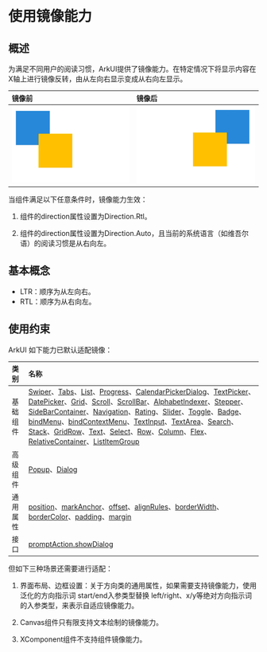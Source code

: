 # 使用镜像能力

## 概述

为满足不同用户的阅读习惯，ArkUI提供了镜像能力。在特定情况下将显示内容在X轴上进行镜像反转，由从左向右显示变成从右向左显示。

|**镜像前**|**镜像后**|
|:---|:---|
| ![mirroring-capability](./figures/mirroring_capability1.png) | ![mirroring-capability](./figures/mirroring_capability2.png) |

当组件满足以下任意条件时，镜像能力生效：

1. 组件的direction属性设置为Direction.Rtl。

2. 组件的direction属性设置为Direction.Auto，且当前的系统语言（如维吾尔语）的阅读习惯是从右向左。

## 基本概念

- LTR：顺序为从左向右。
- RTL：顺序为从右向左。

## 使用约束

ArkUI 如下能力已默认适配镜像：

|**类别**|**名称**|
|:---|:---|
| 基础组件 | [Swiper](../../../API_Reference/source_zh_cn/arkui-cj/cj-scroll-swipe-swiper.md)、[Tabs](../../../API_Reference/source_zh_cn/arkui-cj/cj-navigation-switching-tabs.md)、[List](../../../API_Reference/source_zh_cn/arkui-cj/cj-scroll-swipe-list.md)、[Progress](../../../API_Reference/source_zh_cn/arkui-cj/cj-information-display-progress.md)、[CalendarPickerDialog](../../../Dev_Guide/source_zh_cn/arkui-cj/cj-fixes-style-dialog.md#日历选择器弹窗)、[TextPicker](../../../API_Reference/source_zh_cn/arkui-cj/cj-button-picker-textpicker.md)、[DatePicker](../../../API_Reference/source_zh_cn/arkui-cj/cj-button-picker-datepicker.md)、[Grid](../../../API_Reference/source_zh_cn/arkui-cj/cj-scroll-swipe-grid.md)、[Scroll](../../../API_Reference/source_zh_cn/arkui-cj/cj-scroll-swipe-scroll.md)、[ScrollBar](../../../API_Reference/source_zh_cn/arkui-cj/cj-scroll-swipe-scrollbar.md)、[AlphabetIndexer](../../../API_Reference/source_zh_cn/arkui-cj/cj-information-display-alphabetindexer.md)、[Stepper](../../../API_Reference/source_zh_cn/arkui-cj/cj-navigation-switching-stepper.md)、[SideBarContainer](../../../API_Reference/source_zh_cn/arkui-cj/cj-grid-layout-sidebar.md)、[Navigation](../../../API_Reference/source_zh_cn/arkui-cj/cj-navigation-switching-navigation.md)、[Rating](../../../API_Reference/source_zh_cn/arkui-cj/cj-button-picker-rating.md)、[Slider](../../../API_Reference/source_zh_cn/arkui-cj/cj-button-picker-slider.md)、[Toggle](../../../API_Reference/source_zh_cn/arkui-cj/cj-button-picker-toggle.md)、[Badge](../../../API_Reference/source_zh_cn/arkui-cj/cj-information-display-badge.md)、[bindMenu](../../../API_Reference/source_zh_cn/arkui-cj/cj-universal-attribute-menu.md#funcbindMenu)、[bindContextMenu](../../../API_Reference/source_zh_cn/arkui-cj/cj-universal-attribute-menu.md#funcbindContextMenu)、[TextInput](../../../API_Reference/source_zh_cn/arkui-cj/cj-text-input-textinput.md)、[TextArea](../../../API_Reference/source_zh_cn/arkui-cj/cj-text-input-textarea.md)、[Search](../../../API_Reference/source_zh_cn/arkui-cj/cj-text-input-search.md)、[Stack](../../../API_Reference/source_zh_cn/arkui-cj/cj-row-column-stack-stack.md)、[GridRow](../../../API_Reference/source_zh_cn/arkui-cj/cj-grid-layout-gridrow.md)、[Text](../../../API_Reference/source_zh_cn/arkui-cj/cj-text-input-text.md)、[Select](../../../API_Reference/source_zh_cn/arkui-cj/cj-button-picker-select.md)、[Row](../../../API_Reference/source_zh_cn/arkui-cj/cj-row-column-stack-row.md)、[Column](../../../API_Reference/source_zh_cn/arkui-cj/cj-row-column-stack-column.md)、[Flex](../../../API_Reference/source_zh_cn/arkui-cj/cj-row-column-stack-flex.md)、[RelativeContainer](../../../API_Reference/source_zh_cn/arkui-cj/cj-row-column-stack-relativecontainer.md)、[ListItemGroup](../../../API_Reference/source_zh_cn/arkui-cj/cj-scroll-swipe-listgroup.md) |
| 高级组件 | [Popup](./cj-popup-and-menu-components-popup.md)、[Dialog](./cj-dialog-base-overview.md) |
| 通用属性 | [position](../../../API_Reference/source_zh_cn/arkui-cj/cj-common-types.md#Position)、[markAnchor](../../../API_Reference/source_zh_cn/arkui-cj/cj-universal-attribute-location.md#funcmarkAnchor)、[offset](../../../Dev_Guide/source_zh_cn/arkui-cj/cj-layout-development-grid-layout.md#offset)、[alignRules](../../../API_Reference/source_zh_cn/arkui-cj/cj-universal-attribute-location.md#funcalignRules)、[borderWidth](../../../API_Reference/source_zh_cn/arkui-cj/cj-information-display-progress.md#varborderWidth)、[borderColor](../../../API_Reference/source_zh_cn/arkui-cj/cj-information-display-progress.md#varborderColor)、[padding](../../../API_Reference/source_zh_cn/arkui-cj/cj-universal-attribute-size.md#fun-cpadding)、[margin](../../../API_Reference/source_zh_cn/arkui-cj/cj-universal-attribute-size.md#func-marginlength) |
| 接口 | [promptAction.showDialog](./cj-fixes-style-dialog.md#对话框-showdialog)|

但如下三种场景还需要进行适配：

1. 界面布局、边框设置：关于方向类的通用属性，如果需要支持镜像能力，使用泛化的方向指示词 start/end入参类型替换 left/right、x/y等绝对方向指示词的入参类型，来表示自适应镜像能力。

2. Canvas组件只有限支持文本绘制的镜像能力。

3. XComponent组件不支持组件镜像能力。
